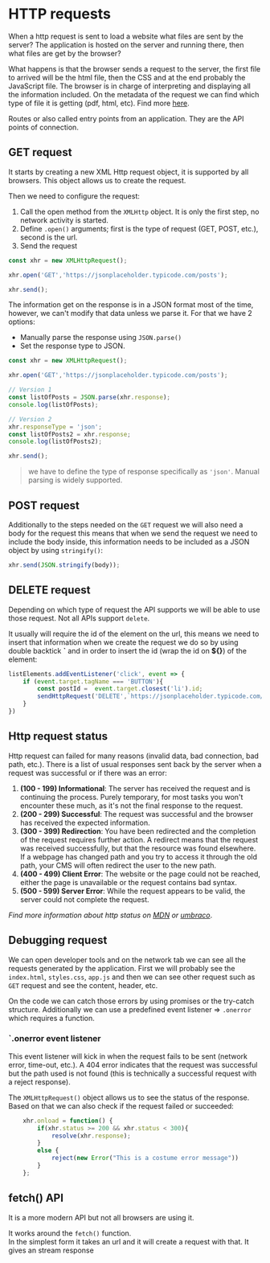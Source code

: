 # HTTP requests

When a http request is sent to load a website what files are sent by the server?
The application is hosted on the server and running there, then what files are get by the browser?

What happens is that the browser sends a request to the server, the first file to arrived will be the html file, then the CSS and at the end probably the JavaScript file. The browser is in charge of interpreting and displaying all the information included. On the metadata of the request we can find which type of file it is getting (pdf, html, etc). Find more [here](https://academind.com/tutorials/how-the-web-works).

Routes or also called entry points from an application. They are the API points of connection.

## GET request

It starts by creating a new XML Http request object, it is supported by all browsers. This object allows us to create the request.

Then we need to configure the request:
1. Call the open method from the `XMLHttp` object. It is only the first step, no network activity is started.
2. Define `.open()` arguments; first is the type of request (GET, POST, etc.), second is the url.
3. Send the request


```JavaScript
const xhr = new XMLHttpRequest();

xhr.open('GET','https://jsonplaceholder.typicode.com/posts');

xhr.send();
```

The information get on the response is in a JSON format most of the time, however, we can't modify that data unless we parse it. For that we have 2 options:

* Manually parse the response using `JSON.parse()`
* Set the response type to JSON.

```Javascript
const xhr = new XMLHttpRequest();

xhr.open('GET','https://jsonplaceholder.typicode.com/posts');

// Version 1
const listOfPosts = JSON.parse(xhr.response);
console.log(listOfPosts);

// Version 2
xhr.responseType = 'json';
const listOfPosts2 = xhr.response;
console.log(listOfPosts2);

xhr.send();
```

> we have to define the type of response specifically as `'json'`. Manual parsing is widely supported.

## POST request

Additionally to the steps needed on the `GET` request we will also need a body for the request this means that when we send the request we need to include the body inside, this information needs to be included as a JSON object by using `stringify()`:

```JavaScript
xhr.send(JSON.stringify(body));
```

## DELETE request

Depending on which type of request the API supports we will be able to use those request. Not all APIs support `delete`.

It usually will require the id of the element on the url, this means we need to insert that information when we create the request we do so by using double backtick **`** and in order to insert the id (wrap the id on **${}**) of the element:

```JavaScript
listElements.addEventListener('click', event => {
    if (event.target.tagName === 'BUTTON'){
        const postId =  event.target.closest('li').id;
        sendHttpRequest('DELETE',`https://jsonplaceholder.typicode.com/posts/${postId}`)
    }
})
```

## Http request status

Http request can failed for many reasons (invalid data, bad connection, bad path, etc.). There is a list of usual responses sent back by the server when a request was successful or if there was an error:

1. **(100 - 199) Informational**: The server has received the request and is continuing the process. Purely temporary, for most tasks you won't encounter these much, as it's not the final response to the request.
2. **(200 - 299) Successful**: The request was successful and the browser has received the expected information.
3. **(300 - 399) Redirection**: You have been redirected and the completion of the request requires further action. A redirect means that the request was received successfully, but that the resource was found elsewhere. If a webpage has changed path and you try to access it through the old path, your CMS will often redirect the user to the new path.
4. **(400 - 499) Client Error**: The website or the page could not be reached, either the page is unavailable or the request contains bad syntax.
5. **(500 - 599) Server Error**: While the request appears to be valid, the server could not complete the request.

*Find more information about http status on [MDN](https://developer.mozilla.org/en-US/docs/Web/HTTP/Status) or [umbraco](https://umbraco.com/knowledge-base/http-status-codes/)*.

## Debugging request

We can open developer tools and on the network tab we can see all the requests generated by the application. First we will probably see the `index.html`, `styles.css`, `app.js` and then we can see other request such as `GET` request and see the content, header, etc.

On the code we can catch those errors by using promises or the try-catch structure. Additionally we can use a predefined event listener => `.onerror` which requires a function.

### `.onerror event listener

This event listener will kick in when the request fails to be sent (network error, time-out, etc.). A 404 error indicates that the request was successful but the path used is not found (this is technically a successful request with a reject response).   

The `XMLHttpRequest()` object allows us to see the status of the response. Based on that we can also check if the request failed or succeeded:

```JavaScript
    xhr.onload = function() {
        if(xhr.status >= 200 && xhr.status < 300){
            resolve(xhr.response);
        }
        else {
            reject(new Error("This is a costume error message"))
        }
    };
```

## fetch() API

It is a more modern API but not all browsers are using it.

It works around the `fetch()` function.   
In the simplest form it takes an url and it will create a request with that.
It gives an stream response 